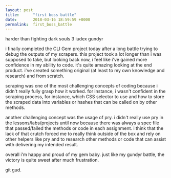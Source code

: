 ```yaml
---
layout: post
title:      "first boss battle"
date:       2018-03-16 18:59:59 +0000
permalink:  first_boss_battle
---
```


harder than fighting dark souls 3 iudex gundyr

i finally completed the CLI Gem project today after a long battle trying to debug the outputs of my scrapers. this project took a lot longer than i was supposed to take, but looking back now, i feel like i've gained more confidence in my ability to code. it's quite amazing looking at the end product. i've created something original (at least to my own knowledge and research) and from scratch.

scraping was one of the most challenging concepts of coding because i didn't really fully grasp how it worked. for instance, i wasn't confident in the scraping process, for instance, which CSS selector to use and how to store the scraped data into variables or hashes that can be called on by other methods.

another challenging concept was the usage of pry. i didn't really use pry in the lessons/labs/projects until now because there was always a spec file that passed/failed the methods or code in each assignment. i think that the lack of that crutch forced me to really think outside of the box and rely on other helpers like pry and to research other methods or code that can assist with delivering my intended result.

overall i'm happy and proud of my gem baby. just like my gundyr battle, the victory is quite sweet after much frustration.

git gud.
